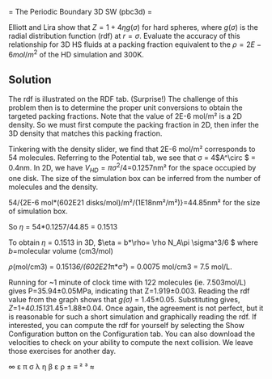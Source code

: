 

= The Periodic Boundary 3D SW (pbc3d) =

Elliott and Lira show that $Z = 1 + 4\eta g(\sigma)$ for hard spheres, where $g(\sigma)$ is the radial distribution function (rdf) at $r = \sigma$.  Evaluate the accuracy of this relationship for 3D HS fluids at a packing fraction equivalent to the $\rho = 2E-6 mol/m^2$ of the HD simulation and 300K.  

## Solution 
The rdf is illustrated on the RDF tab. (Surprise!)  The challenge of this problem then is to determine the proper unit conversions to obtain the targeted packing fractions. Note that the value of 2E-6 mol/m² is a 2D density. So we must first compute the packing fraction in 2D, then infer the 3D density that matches this packing fraction. 
 

Tinkering with the density slider, we find that 2E-6 mol/m² corresponds to 54 molecules. Referring to the Potential tab, we see that σ = 4$A^\circ $ = 0.4nm. In 2D, we have $V_{HD}=\pi \sigma^2/4$=0.1257nm² for the space occupied by one disk. The size of the simulation box can be inferred from the number of molecules and the density. 

54/{2E-6 mol*(602E21 disks/mol)/m²/(1E18nm²/m²)}=44.85nm² for the size of simulation box. 

So <i>η</i> = 54*0.1257/44.85 = 0.1513

  

To obtain <i>η</i> = 0.1513 in 3D, $\eta = b*\rho= \rho N_A\pi \sigma^3/6 $ where <i>b</i>=molecular volume (cm3/mol) 

<i>ρ</i>(mol/cm3) = 0.1513*6/(602E21*π*σ³) = 0.0075 mol/cm3 = 7.5 mol/L. 


Running for ~1 minute of clock time with 122 molecules (ie. 7.503mol/L) gives P=35.94±0.05MPa, indicating that Z=1.919±0.003.  Reading the rdf value from the graph shows that <i>g(σ)</i> = 1.45±0.05. Substituting gives, <i>Z</i>=1+4*0.1513*1.45=1.88±0.04.  Once again, the agreement is not perfect, but it is reasonable for such a short simulation and graphically reading the rdf.  If interested, you can compute the rdf for yourself by selecting the Show Configuration button on the Configuration tab.  You can also download the velocities to check on your ability to compute the next collision.  We leave those exercises for another day.




 ∞ ε  π  σ λ η β ε ρ ± ≡ ² ³ ≈